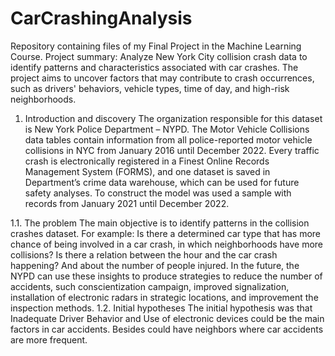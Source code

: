 # CarCrashingAnalysis
Repository containing files of my Final Project in the Machine Learning Course.
Project summary: Analyze New York City collision crash data to identify patterns and characteristics associated with car crashes. The project aims to uncover factors that may contribute to crash occurrences, such as drivers' behaviors, vehicle types, time of day, and high-risk neighborhoods.

1. Introduction and discovery
The organization responsible for this dataset is New York Police Department – NYPD.
The Motor Vehicle Collisions data tables contain information from all police-reported motor vehicle collisions in NYC from January 2016 until December 2022.
Every traffic crash is electronically registered in a Finest Online Records Management System (FORMS), and one dataset is saved in Department’s crime data warehouse, which can be used for future safety analyses.
To construct the model was used a sample with records from January 2021 until December 2022.

1.1. The problem
The main objective is to identify patterns in the collision crashes dataset. For example: Is there a determined car type that has more chance of being involved in a car crash, in which neighborhoods have more collisions? Is there a relation between the hour and the car crash happening? And about the number of people injured.
In the future, the NYPD can use these insights to produce strategies to reduce the number of accidents, such conscientization campaign, improved signalization, installation of electronic radars in strategic locations, and improvement the inspection methods.
1.2. Initial hypotheses
The initial hypothesis was that Inadequate Driver Behavior and Use of electronic devices could be the main factors in car accidents.
Besides could have neighbors where car accidents are more frequent.
